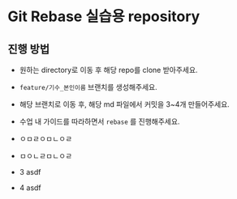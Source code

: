 # Git Rebase 실습용 repository

## 진행 방법

- 원하는 directory로 이동 후 해당 repo를 clone 받아주세요.
- `feature/기수_본인이름` 브랜치를 생성해주세요.
- 해당 브랜치로 이동 후, 해당 md 파일에서 커밋을 3~4개 만들어주세요.
- 수업 내 가이드를 따라하면서 `rebase` 를 진행해주세요.

- ㅇㅁㄹㅇㅁㄴㅇㄹ
- ㅁㅇㄴㄹㅁㄴㅇㄹ
- 3 asdf
- 4 asdf
